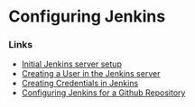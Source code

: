 # Configuring Jenkins
### Links
* [Initial Jenkins server setup](JenkinsConfigFiles/SetupServer.md)
* [Creating a User in the Jenkins server](JenkinsConfigFiles/CreateUser.md)
* [Creating Credentials in Jenkins](JenkinsConfigFiles/JenkinsCreds.md)
* [Configuring Jenkins for a Github Repository](JenkinsConfigFiles/ConfigGithub.md)
